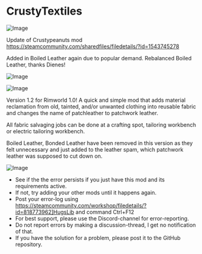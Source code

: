 # CrustyTextiles

![Image](https://i.imgur.com/buuPQel.png)

Update of Crustypeanuts mod
https://steamcommunity.com/sharedfiles/filedetails/?id=1543745278

Added in Boiled Leather again due to popular demand.
Rebalanced Boiled Leather, thanks Dienes!

![Image](https://i.imgur.com/pufA0kM.png)

	
![Image](https://i.imgur.com/Z4GOv8H.png)


Version 1.2 for Rimworld 1.0! A quick and simple mod that adds material reclamation from old, tainted, and/or unwanted clothing into reusable fabric and changes the name of patchleather to patchwork leather.

All fabric salvaging jobs can be done at a crafting spot, tailoring workbench or electric tailoring workbench.

Boiled Leather, Bonded Leather have been removed in this version as they felt unnecessary and just added to the leather spam, which patchwork leather was supposed to cut down on.


![Image](https://i.imgur.com/PwoNOj4.png)



-  See if the the error persists if you just have this mod and its requirements active.
-  If not, try adding your other mods until it happens again.
-  Post your error-log using https://steamcommunity.com/workshop/filedetails/?id=818773962]HugsLib and command Ctrl+F12
-  For best support, please use the Discord-channel for error-reporting.
-  Do not report errors by making a discussion-thread, I get no notification of that.
-  If you have the solution for a problem, please post it to the GitHub repository.





